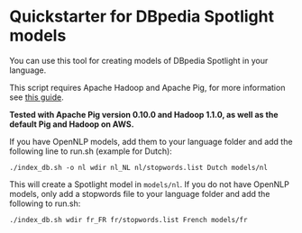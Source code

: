 Quickstarter for DBpedia Spotlight models
===================================================

You can use this tool for creating models of DBpedia Spotlight in your language.

This script requires Apache Hadoop and Apache Pig, for more information see [this guide](https://github.com/dbpedia-spotlight/dbpedia-spotlight/wiki/Internationalization-%28DB-backed-core%29).

**Tested with Apache Pig version 0.10.0 and Hadoop 1.1.0, as well as the default Pig and Hadoop on AWS.**

If you have OpenNLP models, add them to your language folder and add the following line to run.sh (example for Dutch):

    ./index_db.sh -o nl wdir nl_NL nl/stopwords.list Dutch models/nl

This will create a Spotlight model in `models/nl`. If you do not have OpenNLP models, only add a stopwords file to your 
language folder and add the following to run.sh:


    ./index_db.sh wdir fr_FR fr/stopwords.list French models/fr
